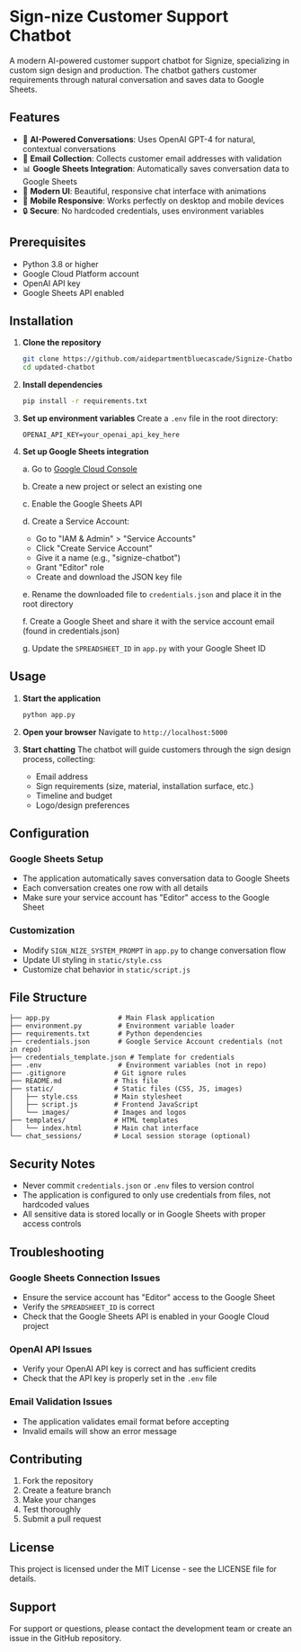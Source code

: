 # Sign-nize Customer Support Chatbot

A modern AI-powered customer support chatbot for Signize, specializing in custom sign design and production. The chatbot gathers customer requirements through natural conversation and saves data to Google Sheets.

## Features

- 🤖 **AI-Powered Conversations**: Uses OpenAI GPT-4 for natural, contextual conversations
- 📧 **Email Collection**: Collects customer email addresses with validation
- 📊 **Google Sheets Integration**: Automatically saves conversation data to Google Sheets
- 🎨 **Modern UI**: Beautiful, responsive chat interface with animations
- 📱 **Mobile Responsive**: Works perfectly on desktop and mobile devices
- 🔒 **Secure**: No hardcoded credentials, uses environment variables

## Prerequisites

- Python 3.8 or higher
- Google Cloud Platform account
- OpenAI API key
- Google Sheets API enabled

## Installation

1. **Clone the repository**
   ```bash
   git clone https://github.com/aidepartmentbluecascade/Signize-Chatbot.git
   cd updated-chatbot
   ```

2. **Install dependencies**
   ```bash
   pip install -r requirements.txt
   ```

3. **Set up environment variables**
   Create a `.env` file in the root directory:
   ```env
   OPENAI_API_KEY=your_openai_api_key_here
   ```

4. **Set up Google Sheets integration**
   
   a. Go to [Google Cloud Console](https://console.cloud.google.com/)
   
   b. Create a new project or select an existing one
   
   c. Enable the Google Sheets API
   
   d. Create a Service Account:
      - Go to "IAM & Admin" > "Service Accounts"
      - Click "Create Service Account"
      - Give it a name (e.g., "signize-chatbot")
      - Grant "Editor" role
      - Create and download the JSON key file
   
   e. Rename the downloaded file to `credentials.json` and place it in the root directory
   
   f. Create a Google Sheet and share it with the service account email (found in credentials.json)
   
   g. Update the `SPREADSHEET_ID` in `app.py` with your Google Sheet ID

## Usage

1. **Start the application**
   ```bash
   python app.py
   ```

2. **Open your browser**
   Navigate to `http://localhost:5000`

3. **Start chatting**
   The chatbot will guide customers through the sign design process, collecting:
   - Email address
   - Sign requirements (size, material, installation surface, etc.)
   - Timeline and budget
   - Logo/design preferences

## Configuration

### Google Sheets Setup
- The application automatically saves conversation data to Google Sheets
- Each conversation creates one row with all details
- Make sure your service account has "Editor" access to the Google Sheet

### Customization
- Modify `SIGN_NIZE_SYSTEM_PROMPT` in `app.py` to change conversation flow
- Update UI styling in `static/style.css`
- Customize chat behavior in `static/script.js`

## File Structure

```
├── app.py                 # Main Flask application
├── environment.py         # Environment variable loader
├── requirements.txt       # Python dependencies
├── credentials.json       # Google Service Account credentials (not in repo)
├── credentials_template.json # Template for credentials
├── .env                   # Environment variables (not in repo)
├── .gitignore            # Git ignore rules
├── README.md             # This file
├── static/               # Static files (CSS, JS, images)
│   ├── style.css         # Main stylesheet
│   ├── script.js         # Frontend JavaScript
│   └── images/           # Images and logos
├── templates/            # HTML templates
│   └── index.html        # Main chat interface
└── chat_sessions/        # Local session storage (optional)
```

## Security Notes

- Never commit `credentials.json` or `.env` files to version control
- The application is configured to only use credentials from files, not hardcoded values
- All sensitive data is stored locally or in Google Sheets with proper access controls

## Troubleshooting

### Google Sheets Connection Issues
- Ensure the service account has "Editor" access to the Google Sheet
- Verify the `SPREADSHEET_ID` is correct
- Check that the Google Sheets API is enabled in your Google Cloud project

### OpenAI API Issues
- Verify your OpenAI API key is correct and has sufficient credits
- Check that the API key is properly set in the `.env` file

### Email Validation Issues
- The application validates email format before accepting
- Invalid emails will show an error message

## Contributing

1. Fork the repository
2. Create a feature branch
3. Make your changes
4. Test thoroughly
5. Submit a pull request

## License

This project is licensed under the MIT License - see the LICENSE file for details.

## Support

For support or questions, please contact the development team or create an issue in the GitHub repository.
